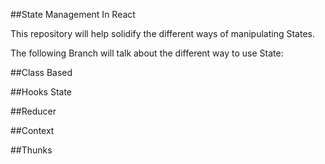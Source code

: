 ##State Management In React

This repository will help solidify the different ways of manipulating States.

The following Branch will talk about the different way to use State: 

  ##Class Based

  ##Hooks State

  ##Reducer

  ##Context

  ##Thunks